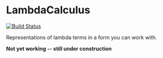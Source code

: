 # LambdaCalculus

[![Build Status](https://travis-ci.org/phipsgabler/LambdaCalculus.jl.svg?branch=master)](https://travis-ci.org/phipsgabler/LambdasCalculus.jl)

Representations of lambda terms in a form you can work with.

**Not yet working -- still under construction**
